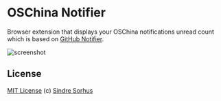 # OSChina Notifier

Browser extension that displays your OSChina notifications unread count which is based on [GitHub Notifier](https://github.com/sindresorhus/GitHub-Notifier).


![screenshot](https://raw.github.com/diseng/OSChina-Notifier/master/extension/screenshot-640x400.PNG)


## License

[MIT License](http://en.wikipedia.org/wiki/MIT_License)
(c) [Sindre Sorhus](http://sindresorhus.com)
